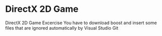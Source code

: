 # DirectX 2D Game

DirectX 2D Game Excercise
You have to download boost and insert some files that are ignored automatically by Visual Studio Git
